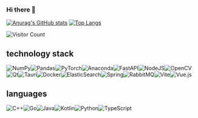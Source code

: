 ### Hi there 👋

<!--
**luzhenfang/luzhenfang** is a ✨ _special_ ✨ repository because its `README.md` (this file) appears on your GitHub profile.

Here are some ideas to get you started:

- 🔭 I’m currently working on ...
- 🌱 I’m currently learning ...
- 👯 I’m looking to collaborate on ...
- 🤔 I’m looking for help with ...
- 💬 Ask me about ...
- 📫 How to reach me: ...
- 😄 Pronouns: ...
- ⚡ Fun fact: ...
-->

[![Anurag's GitHub stats](https://github-readme-stats.vercel.app/api?username=luzhenfang)](https://github.com/anuraghazra/github-readme-stats)
[![Top Langs](https://github-readme-stats.vercel.app/api/top-langs/?username=luzhenfang&layout=compact)](https://github.com/anuraghazra/github-readme-stats)

![Visitor Count](https://profile-counter.glitch.me/all-smile/count.svg)


## technology stack

![NumPy](https://img.shields.io/badge/numpy-%23013243.svg?style=for-the-badge&logo=numpy&logoColor=white)![Pandas](https://img.shields.io/badge/pandas-%23150458.svg?style=for-the-badge&logo=pandas&logoColor=white)![PyTorch](https://img.shields.io/badge/PyTorch-%23EE4C2C.svg?style=for-the-badge&logo=PyTorch&logoColor=white)![Anaconda](https://img.shields.io/badge/Anaconda-%2344A833.svg?style=for-the-badge&logo=anaconda&logoColor=white)![FastAPI](https://img.shields.io/badge/FastAPI-005571?style=for-the-badge&logo=fastapi)![NodeJS](https://img.shields.io/badge/node.js-6DA55F?style=for-the-badge&logo=node.js&logoColor=white)![OpenCV](https://img.shields.io/badge/opencv-%23white.svg?style=for-the-badge&logo=opencv&logoColor=white)![Qt](https://img.shields.io/badge/Qt-%23217346.svg?style=for-the-badge&logo=Qt&logoColor=white)![Tauri](https://img.shields.io/badge/tauri-%2324C8DB.svg?style=for-the-badge&logo=tauri&logoColor=%23FFFFFF)![Docker](https://img.shields.io/badge/docker-%230db7ed.svg?style=for-the-badge&logo=docker&logoColor=white)![ElasticSearch](https://img.shields.io/badge/-ElasticSearch-005571?style=for-the-badge&logo=elasticsearch)![Spring](https://img.shields.io/badge/spring-%236DB33F.svg?style=for-the-badge&logo=spring&logoColor=white)![RabbitMQ](https://img.shields.io/badge/Rabbitmq-FF6600?style=for-the-badge&logo=rabbitmq&logoColor=white)![Vite](https://img.shields.io/badge/vite-%23646CFF.svg?style=for-the-badge&logo=vite&logoColor=white)![Vue.js](https://img.shields.io/badge/vuejs-%2335495e.svg?style=for-the-badge&logo=vuedotjs&logoColor=%234FC08D)


## languages
![C++](https://img.shields.io/badge/c++-%2300599C.svg?style=for-the-badge&logo=c%2B%2B&logoColor=white)![Go](https://img.shields.io/badge/go-%2300ADD8.svg?style=for-the-badge&logo=go&logoColor=white)![Java](https://img.shields.io/badge/java-%23ED8B00.svg?style=for-the-badge&logo=java&logoColor=white)![Kotlin](https://img.shields.io/badge/kotlin-%230095D5.svg?style=for-the-badge&logo=kotlin&logoColor=white)![Python](https://img.shields.io/badge/python-3670A0?style=for-the-badge&logo=python&logoColor=ffdd54)![TypeScript](https://img.shields.io/badge/typescript-%23007ACC.svg?style=for-the-badge&logo=typescript&logoColor=white)
